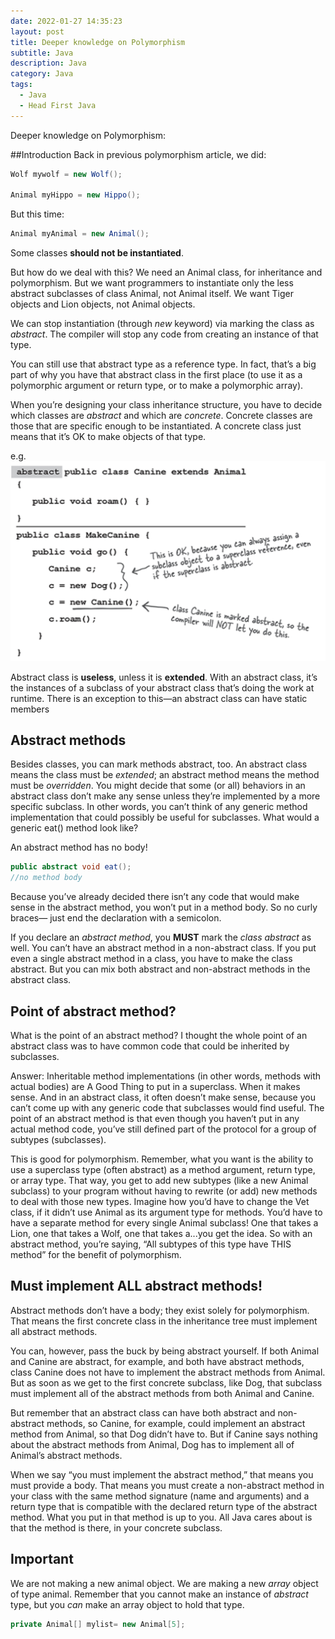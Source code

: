 ```yaml
---
date: 2022-01-27 14:35:23
layout: post
title: Deeper knowledge on Polymorphism
subtitle: Java 
description: Java
category: Java
tags:
  - Java
  - Head First Java
---
```

Deeper knowledge on Polymorphism:

##Introduction
Back in previous polymorphism article, we did:

```java
Wolf mywolf = new Wolf();

Animal myHippo = new Hippo();
```

But this time:
```java
Animal myAnimal = new Animal();
```

Some classes **should not be instantiated**.

But how do we deal with this? We need an Animal class, for inheritance and
polymorphism. But we want programmers to instantiate only the less abstract
subclasses of class Animal, not Animal itself. We want Tiger objects and
Lion objects, not Animal objects.

We can stop instantiation (through *new* keyword) via marking the class as *abstract*.
The compiler will stop any code from creating an instance of that type.

You can still use that abstract type as a reference type. In fact, that’s a big
part of why you have that abstract class in the first place (to use it as a
polymorphic argument or return type, or to make a polymorphic array).

When you’re designing your class inheritance structure, you have to decide
which classes are *abstract* and which are *concrete*. Concrete classes are
those that are specific enough to be instantiated. A concrete class just means
that it’s OK to make objects of that type.


e.g.
<img src="/assets/images/posts/9_deeperpoly1.png" title="제목" alt="아무거나"/> 

Abstract class is **useless**, unless it is **extended**. With an abstract class, it’s the instances of a subclass of your abstract class
that’s doing the work at runtime. There is an exception to this—an abstract class can have static members

## Abstract methods
Besides classes, you can mark methods abstract, too. An abstract class
means the class must be *extended*; an abstract method means the method must
be *overridden*. You might decide that some (or all) behaviors in an abstract
class don’t make any sense unless they’re implemented by a more specific
subclass. In other words, you can’t think of any generic method
implementation that could possibly be useful for subclasses. What would a
generic eat() method look like?

An abstract method has no body!

```java
public abstract void eat();
//no method body
```

Because you’ve already decided there isn’t any code that would make sense
in the abstract method, you won’t put in a method body. So no curly braces—
just end the declaration with a semicolon.

If you declare an *abstract method*, you **MUST** mark the *class abstract* as
well. You can’t have an abstract method in a non-abstract class.
If you put even a single abstract method in a class, you have to make the class
abstract. But you can mix both abstract and non-abstract methods in the
abstract class.

## Point of abstract method?
What is the point of an abstract method? I thought the whole
point of an abstract class was to have common code that could be
inherited by subclasses.

Answer: Inheritable method implementations (in other words, methods with
actual bodies) are A Good Thing to put in a superclass. When it makes
sense. And in an abstract class, it often doesn’t make sense, because you
can’t come up with any generic code that subclasses would find useful.
The point of an abstract method is that even though you haven’t put in any
actual method code, you’ve still defined part of the protocol for a group
of subtypes (subclasses).

This is good for polymorphism. Remember, what you want is the ability to use a
superclass type (often abstract) as a method argument, return type, or
array type. That way, you get to add new subtypes (like a new Animal
subclass) to your program without having to rewrite (or add) new
methods to deal with those new types. Imagine how you’d have to change
the Vet class, if it didn’t use Animal as its argument type for methods.
You’d have to have a separate method for every single Animal subclass!
One that takes a Lion, one that takes a Wolf, one that takes a...you get the
idea. So with an abstract method, you’re saying, “All subtypes of this
type have THIS method” for the benefit of polymorphism.

## Must implement ALL abstract methods!

Abstract methods don’t have a body; they exist solely for polymorphism.
That means the first concrete class in the inheritance tree must implement all
abstract methods.

You can, however, pass the buck by being abstract yourself. If both Animal
and Canine are abstract, for example, and both have abstract methods, class
Canine does not have to implement the abstract methods from Animal. But as
soon as we get to the first concrete subclass, like Dog, that subclass must
implement all of the abstract methods from both Animal and Canine.

But remember that an abstract class can have both abstract and non-abstract
methods, so Canine, for example, could implement an abstract method from
Animal, so that Dog didn’t have to. But if Canine says nothing about the
abstract methods from Animal, Dog has to implement all of Animal’s abstract
methods.

When we say “you must implement the abstract method,” that means you must
provide a body. That means you must create a non-abstract method in your
class with the same method signature (name and arguments) and a return type
that is compatible with the declared return type of the abstract method. What
you put in that method is up to you. All Java cares about is that the method is
there, in your concrete subclass.

## Important
We are not making a new animal object. We are making a new *array* object of type animal.
Remember that you cannot make an instance of *abstract* type, but you *can* make an 
array object to hold that type.

```java
private Animal[] mylist= new Animal[5];
```




